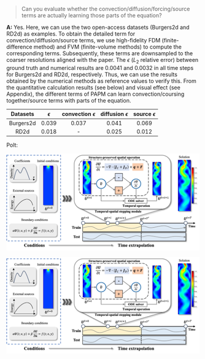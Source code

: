 > Can you evaluate whether the convection/diffusion/forcing/source terms are actually learning those parts of the equation?

**A:** 
Yes. Here, we can use the two open-access datasets (Burgers2d and RD2d) as examples. To obtain the detailed term for convection/diffusion/source terms, we use high-fidelity FDM (finite-difference method) and FVM (finite-volume methods) to compute the corresponding terms. Subsequently, these terms are downsampled to the coarser resolutions aligned with the paper. The $\epsilon$ ($L_2$ relative error) between ground truth and numerical results are $0.0041$ and $0.0032$ in all time steps for Burgers2d and RD2d, respectively. Thus, we can use the results obtained by the numerical methods as reference values to verify this. From the quantitative calculation results (see below) and visual effect (see Appendix), the different terms of PAPM can learn convection/coursing together/source terms with parts of the equation.


| Datasets |  $\epsilon$ | convection $\epsilon$ | diffusion $\epsilon$ | source $\epsilon$ |
|:---:     | :---:   |:---:  |:---:        |:---:  |
| Burgers2d| 0.039   |0.037  | 0.041       | 0.069 | 
| RD2d     | 0.018   | -     | 0.025       | 0.012 |

Polt: 

![](fig/pipline.jpg)

![](fig/pipline.jpg)
